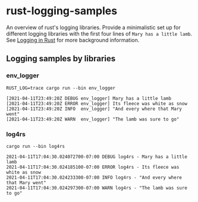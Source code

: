 # rust-logging-samples


An overview of rust's logging libraries. Provide a minimalistic set up for different logging libraries with the first four lines of `Mary has a little lamb`. See [Logging in Rust](https://medium.com/nerd-for-tech/logging-in-rust-e529c241f92e?source=friends_link&sk=a192567f131d4684c8e03da2891ba4cc) for more background information.

## Logging samples by libraries

### env_logger

`RUST_LOG=trace cargo run --bin env_logger`

```
[2021-04-11T23:49:20Z DEBUG env_logger] Mary has a little lamb
[2021-04-11T23:49:20Z ERROR env_logger] Its fleece was white as snow
[2021-04-11T23:49:20Z INFO  env_logger] "And every where that Mary went"
[2021-04-11T23:49:20Z WARN  env_logger] "The lamb was sure to go"
```

### log4rs

`cargo run --bin log4rs`

```
2021-04-11T17:04:30.024072700-07:00 DEBUG log4rs - Mary has a little lamb
2021-04-11T17:04:30.024185100-07:00 ERROR log4rs - Its fleece was white as snow
2021-04-11T17:04:30.024233300-07:00 INFO log4rs - "And every where that Mary went"
2021-04-11T17:04:30.024297300-07:00 WARN log4rs - "The lamb was sure to go"
```
